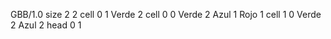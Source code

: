 <gs-board without-header> GBB/1.0
size 2 2
cell 0 1 Verde 2 
cell 0 0 Verde 2 Azul 1 Rojo 1
cell 1 0 Verde 2 Azul 2 
head 0 1 </gs-board>